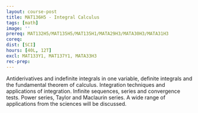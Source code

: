 ```yaml
---
layout: course-post
title: MAT136H5 - Integral Calculus
tags: [math]
image: ''
prereq: MAT132H5/MAT135H5/MAT135H1/MATA29H3/MATA30H3/MATA31H3
coreq: 
dist: [SCI]
hours: [40L, 12T]
excl: MAT133Y1, MAT137Y1, MATA33H3
rec-prep: 
---
```


Antiderivatives and indefinite integrals in one variable, definite integrals and the fundamental theorem of calculus. Integration techniques and applications of integration. Infinite sequences, series and convergence tests. Power series, Taylor and Maclaurin series. A wide range of applications from the sciences will be discussed.

